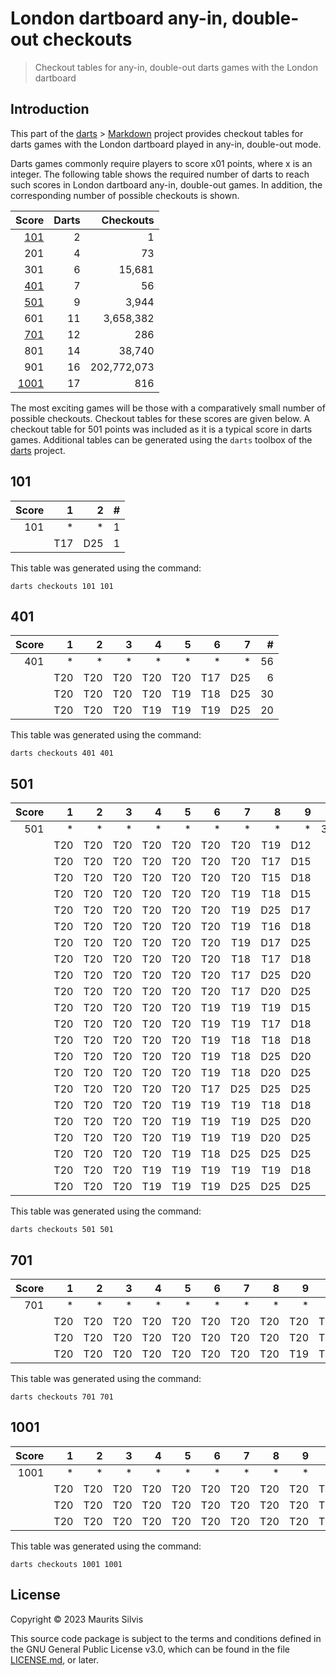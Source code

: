 # London dartboard any-in, double-out checkouts

> Checkout tables for any-in, double-out darts games with the London dartboard

## Introduction

This part of the [darts](https://github.com/mauritssilvis/darts) > [Markdown](../..) project provides checkout tables for darts games with the London dartboard played in any-in, double-out mode.

Darts games commonly require players to score x01 points, where x is an integer.
The following table shows the required number of darts to reach such scores in London dartboard any-in, double-out games.
In addition, the corresponding number of possible checkouts is shown.

|         Score | Darts |   Checkouts |
|--------------:|------:|------------:|
|   [101](#101) |     2 |           1 |
|           201 |     4 |          73 |
|           301 |     6 |      15,681 |
|   [401](#401) |     7 |          56 |
|   [501](#501) |     9 |       3,944 |
|           601 |    11 |   3,658,382 |
|   [701](#701) |    12 |         286 |
|           801 |    14 |      38,740 |
|           901 |    16 | 202,772,073 |
| [1001](#1001) |    17 |         816 |

The most exciting games will be those with a comparatively small number of possible checkouts.
Checkout tables for these scores are given below.
A checkout table for 501 points was included as it is a typical score in darts games.
Additional tables can be generated using the `darts` toolbox of the [darts](https://github.com/mauritssilvis/darts) project.

## 101

| Score |   1 |   2 | # |
|------:|----:|----:|--:|
|   101 |   * |   * | 1 |
|       | T17 | D25 | 1 |

This table was generated using the command:

```shell
darts checkouts 101 101
```

## 401

| Score |   1 |   2 |   3 |   4 |   5 |   6 |   7 |  # |
|------:|----:|----:|----:|----:|----:|----:|----:|---:|
|   401 |   * |   * |   * |   * |   * |   * |   * | 56 |
|       | T20 | T20 | T20 | T20 | T20 | T17 | D25 |  6 |
|       | T20 | T20 | T20 | T20 | T19 | T18 | D25 | 30 |
|       | T20 | T20 | T20 | T19 | T19 | T19 | D25 | 20 |

This table was generated using the command:

```shell
darts checkouts 401 401
```

## 501

| Score |   1 |   2 |   3 |   4 |   5 |   6 |   7 |   8 |   9 |    # |
|------:|----:|----:|----:|----:|----:|----:|----:|----:|----:|-----:|
|   501 |   * |   * |   * |   * |   * |   * |   * |   * |   * | 3944 |
|       | T20 | T20 | T20 | T20 | T20 | T20 | T20 | T19 | D12 |    8 |
|       | T20 | T20 | T20 | T20 | T20 | T20 | T20 | T17 | D15 |    8 |
|       | T20 | T20 | T20 | T20 | T20 | T20 | T20 | T15 | D18 |    8 |
|       | T20 | T20 | T20 | T20 | T20 | T20 | T19 | T18 | D15 |   56 |
|       | T20 | T20 | T20 | T20 | T20 | T20 | T19 | D25 | D17 |   56 |
|       | T20 | T20 | T20 | T20 | T20 | T20 | T19 | T16 | D18 |   56 |
|       | T20 | T20 | T20 | T20 | T20 | T20 | T19 | D17 | D25 |   56 |
|       | T20 | T20 | T20 | T20 | T20 | T20 | T18 | T17 | D18 |   56 |
|       | T20 | T20 | T20 | T20 | T20 | T20 | T17 | D25 | D20 |   56 |
|       | T20 | T20 | T20 | T20 | T20 | T20 | T17 | D20 | D25 |   56 |
|       | T20 | T20 | T20 | T20 | T20 | T19 | T19 | T19 | D15 |   56 |
|       | T20 | T20 | T20 | T20 | T20 | T19 | T19 | T17 | D18 |  168 |
|       | T20 | T20 | T20 | T20 | T20 | T19 | T18 | T18 | D18 |  168 |
|       | T20 | T20 | T20 | T20 | T20 | T19 | T18 | D25 | D20 |  336 |
|       | T20 | T20 | T20 | T20 | T20 | T19 | T18 | D20 | D25 |  336 |
|       | T20 | T20 | T20 | T20 | T20 | T17 | D25 | D25 | D25 |  168 |
|       | T20 | T20 | T20 | T20 | T19 | T19 | T19 | T18 | D18 |  280 |
|       | T20 | T20 | T20 | T20 | T19 | T19 | T19 | D25 | D20 |  280 |
|       | T20 | T20 | T20 | T20 | T19 | T19 | T19 | D20 | D25 |  280 |
|       | T20 | T20 | T20 | T20 | T19 | T18 | D25 | D25 | D25 |  840 |
|       | T20 | T20 | T20 | T19 | T19 | T19 | T19 | T19 | D18 |   56 |
|       | T20 | T20 | T20 | T19 | T19 | T19 | D25 | D25 | D25 |  560 |

This table was generated using the command:

```shell
darts checkouts 501 501
```

## 701

| Score |   1 |   2 |   3 |   4 |   5 |   6 |   7 |   8 |   9 |  10 |  11 |  12 |   # |
|------:|----:|----:|----:|----:|----:|----:|----:|----:|----:|----:|----:|----:|----:|
|   701 |   * |   * |   * |   * |   * |   * |   * |   * |   * |   * |   * |   * | 286 |
|       | T20 | T20 | T20 | T20 | T20 | T20 | T20 | T20 | T20 | T20 | T17 | D25 |  11 |
|       | T20 | T20 | T20 | T20 | T20 | T20 | T20 | T20 | T20 | T19 | T18 | D25 | 110 |
|       | T20 | T20 | T20 | T20 | T20 | T20 | T20 | T20 | T19 | T19 | T19 | D25 | 165 |

This table was generated using the command:

```shell
darts checkouts 701 701
```

## 1001

| Score |   1 |   2 |   3 |   4 |   5 |   6 |   7 |   8 |   9 |  10 |  11 |  12 |  13 |  14 |  15 |  16 |  17 |   # |
|------:|----:|----:|----:|----:|----:|----:|----:|----:|----:|----:|----:|----:|----:|----:|----:|----:|----:|----:|
|  1001 |   * |   * |   * |   * |   * |   * |   * |   * |   * |   * |   * |   * |   * |   * |   * |   * |   * | 816 |
|       | T20 | T20 | T20 | T20 | T20 | T20 | T20 | T20 | T20 | T20 | T20 | T20 | T20 | T20 | T20 | T17 | D25 |  16 |
|       | T20 | T20 | T20 | T20 | T20 | T20 | T20 | T20 | T20 | T20 | T20 | T20 | T20 | T20 | T19 | T18 | D25 | 240 |
|       | T20 | T20 | T20 | T20 | T20 | T20 | T20 | T20 | T20 | T20 | T20 | T20 | T20 | T19 | T19 | T19 | D25 | 560 |

This table was generated using the command:

```shell
darts checkouts 1001 1001
```

## License

Copyright © 2023 Maurits Silvis

This source code package is subject to the terms and conditions defined in the GNU General Public License v3.0, which can be found in the file [LICENSE.md](../../../LICENSE.md), or later.
